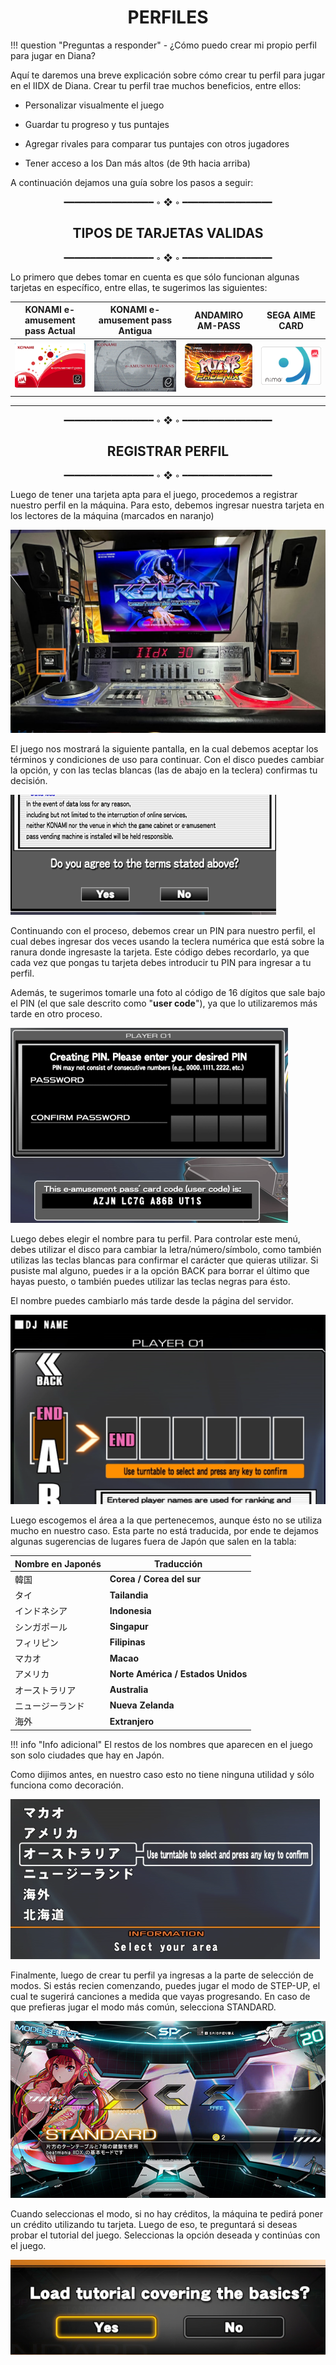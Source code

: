 # <center>PERFILES</center>

!!! question "Preguntas a responder"
    - ¿Cómo puedo crear mi propio perfil para jugar en Diana?


Aquí te daremos una breve explicación sobre cómo crear tu perfil para
jugar en el IIDX de Diana. Crear tu perfil trae muchos beneficios, entre
ellos:

-   Personalizar visualmente el juego

-   Guardar tu progreso y tus puntajes

-   Agregar rivales para comparar tus puntajes con otros jugadores

-   Tener acceso a los Dan más altos (de 9th hacia arriba)

A continuación dejamos una guía sobre los pasos a seguir:

<center>━━━━━━━━━━━━━━━━━ ◦ ❖ ◦ ━━━━━━━━━━━━━━━━━</center>

## <center> **TIPOS DE TARJETAS VALIDAS**</center>

<center>━━━━━━━━━━━━━━━━━ ◦ ❖ ◦ ━━━━━━━━━━━━━━━━━</center>

Lo primero que debes tomar en cuenta es que sólo funcionan algunas
tarjetas en específico, entre ellas, te sugerimos las siguientes:


| KONAMI e-amusement pass Actual | KONAMI e-amusement pass Antigua |    ANDAMIRO AM-PASS    |     SEGA AIME CARD     |
| :----------------------------: | :-----------------------------: | :--------------------: | :--------------------: |
|     ![](media/image38.png)     |     ![](media/image18.png)      | ![](media/image36.png) | ![](media/image37.png) |


---
<center>━━━━━━━━━━━━━━━━━ ◦ ❖ ◦ ━━━━━━━━━━━━━━━━━</center>

## <center>REGISTRAR PERFIL</center>

<center>━━━━━━━━━━━━━━━━━ ◦ ❖ ◦ ━━━━━━━━━━━━━━━━━</center>

Luego de tener una tarjeta apta para el juego, procedemos a registrar
nuestro perfil en la máquina. Para esto, debemos ingresar nuestra
tarjeta en los lectores de la máquina (marcados en naranjo)

![](media/image10.png)

El juego nos mostrará la siguiente pantalla, en la cual debemos aceptar
los términos y condiciones de uso para continuar. Con el disco puedes
cambiar la opción, y con las teclas blancas (las de abajo en la teclera)
confirmas tu decisión.

![](media/image1.png)

Continuando con el proceso, debemos crear un PIN para nuestro perfil, el
cual debes ingresar dos veces usando la teclera numérica que está sobre
la ranura donde ingresaste la tarjeta. Este código debes recordarlo, ya
que cada vez que pongas tu tarjeta debes introducir tu PIN para ingresar
a tu perfil.

Además, te sugerimos tomarle una foto al código de 16 dígitos que sale
bajo el PIN (el que sale descrito como \"**user code**\"), ya que lo
utilizaremos más tarde en otro proceso.

![](media/image21.png)

Luego debes elegir el nombre para tu perfil. Para controlar este menú,
debes utilizar el disco para cambiar la letra/número/símbolo, como
también utilizas las teclas blancas para confirmar el carácter que
quieras utilizar. Si pusiste mal alguno, puedes ir a la opción BACK para
borrar el último que hayas puesto, o también puedes utilizar las teclas
negras para ésto.

El nombre puedes cambiarlo más tarde desde la página del servidor.

![](media/image5.png)

Luego escogemos el área a la que pertenecemos, aunque ésto no se utiliza
mucho en nuestro caso. Esta parte no está traducida, por ende te dejamos
algunas sugerencias de lugares fuera de Japón que salen en la tabla:

| Nombre en Japonés | Traducción                         |
| ----------------- | ---------------------------------- |
| 韓国              | **Corea / Corea del sur**          |
| タイ              | **Tailandia**                      |
| インドネシア      | **Indonesia**                      |
| シンガポール      | **Singapur**                       |
| フィリピン        | **Filipinas**                      |
| マカオ            | **Macao**                          |
| アメリカ          | **Norte América / Estados Unidos** |
| オーストラリア    | **Australia**                      |
| ニュージーランド  | **Nueva Zelanda**                  |
| 海外              | **Extranjero**                     |

!!! info "Info adicional"
    El restos de los nombres que aparecen en el juego son solo ciudades que hay en Japón.


Como dijimos antes, en nuestro caso esto no tiene ninguna utilidad y sólo
funciona como decoración.

![](media/image3.png)

Finalmente, luego de crear tu perfil ya ingresas a la parte de selección
de modos. Si estás recien comenzando, puedes jugar el modo de STEP-UP,
el cual te sugerirá canciones a medida que vayas progresando. En caso de
que prefieras jugar el modo más común, selecciona STANDARD.

![](media/image14.png)

Cuando seleccionas el modo, si no hay créditos, la máquina te pedirá
poner un crédito utilizando tu tarjeta. Luego de eso, te preguntará si
deseas probar el tutorial del juego. Seleccionas la opción deseada y
continúas con el juego.

![](media/image23.png)